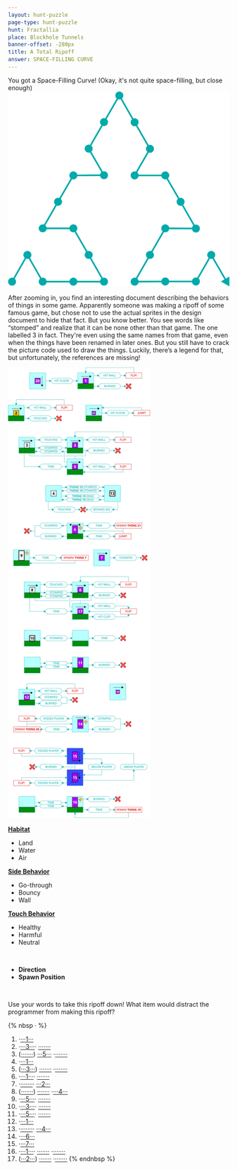 ```yaml
---
layout: hunt-puzzle
page-type: hunt-puzzle
hunt: Fractallia
place: Blockhole Tunnels
banner-offset: -280px
title: A Total Ripoff
answer: SPACE-FILLING CURVE
---
```

<followup>
<div class="center-text">You got a Space-Filling Curve! (Okay, it's not quite space-filling, but close enough)</div>
<img class="center-img" src="../space-filling-curve.svg"/>
</followup>

<p class="puzzle-flavor">
After zooming in, you find an interesting document describing the behaviors of things in some game. Apparently someone was making a ripoff of some famous game, but chose not to use the actual sprites in the design document to hide that fact. But you know better. You see words like “stomped” and realize that it can be none other than that game. The one labelled 3 in fact. They're even using the same names from that game, even when the things have been renamed in later ones. But you still have to crack the picture code used to draw the things. Luckily, there’s a legend for that, but unfortunately, the references are missing!
</p>

<img class="center-img" src="../ripoff-behavior.svg"/>
<br>

<div class="ripoff-legend">
<div markdown="1">

<b><u>Habitat</u></b><br>

* Land
* Water
* Air
</div>
<div markdown="1">

<b><u>Side Behavior</u></b><br>

* Go-through
* Bouncy
* Wall
</div>
<div markdown="1">

<b><u>Touch Behavior</u></b><br>

* Healthy
* Harmful
* Neutral
</div>
<div markdown="1">

<b><u> </u></b><br>

* **Direction**
* **Spawn Position**
</div>
</div>
<br>

Use your words to take this ripoff down! What item would distract the programmer from making this ripoff?

<div class="ripoff-extraction" markdown="1">

{% nbsp · %}
 1. ·<u>···1···</u>
 2. ·<u>···3···</u>· <u>·······</u>
 3. (<u>·······</u>) <u>···5···</u> ·<u>·······</u>
 4. ·<u>···1···</u>
 5. (<u>···3···</u>) <u>·······</u> ·<u>·······</u>
 6. ·<u>···1···</u>· <u>·······</u>
 7. ·<u>·······</u>· <u>···2···</u>
 8. (<u>·······</u>) <u>·······</u> ·<u>···4···</u>
 9. ·<u>···5···</u>· <u>·······</u>
10. ·<u>···3···</u>· <u>·······</u>
11. ·<u>···5···</u>· <u>·······</u>
12. ·<u>···1···</u>
13. ·<u>·······</u>· <u>···4···</u>
14. ·<u>···6···</u>
15. ·<u>···7···</u>
16. ·<u>···1···</u>· <u>·······</u> ·<u>·······</u>
17. (<u>···2···</u>) <u>·······</u> ·<u>·······</u>
{% endnbsp %}
</div>
